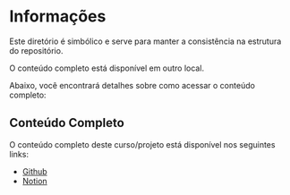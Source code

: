 # Informações

Este diretório é simbólico e serve para manter a consistência na estrutura do repositório.

O conteúdo completo está disponível em outro local.

Abaixo, você encontrará detalhes sobre como acessar o conteúdo completo:

## Conteúdo Completo

O conteúdo completo deste curso/projeto está disponível nos seguintes links:

- [Github](https://github.com/marlonprado04/BOOTCAMP_fullstack_java_e_angular/tree/main/28_CURSO_introducao_a_java)
- [Notion](https://www.notion.so/Introdu-o-Plataforma-Java-855c34e09e9c4d28859f09882a95582a?pvs=24)
